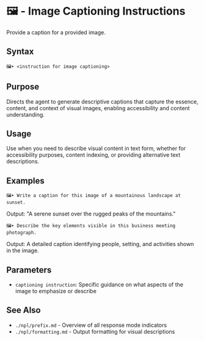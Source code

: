 # 🖼️ - Image Captioning Instructions
Provide a caption for a provided image.

## Syntax
`🖼️➤ <instruction for image captioning>`

## Purpose
Directs the agent to generate descriptive captions that capture the essence, content, and context of visual images, enabling accessibility and content understanding.

## Usage
Use when you need to describe visual content in text form, whether for accessibility purposes, content indexing, or providing alternative text descriptions.

## Examples
```example
🖼️➤ Write a caption for this image of a mountainous landscape at sunset.
```

Output: "A serene sunset over the rugged peaks of the mountains."

```example
🖼️➤ Describe the key elements visible in this business meeting photograph.
```

Output: A detailed caption identifying people, setting, and activities shown in the image.

## Parameters
- `captioning instruction`: Specific guidance on what aspects of the image to emphasize or describe

## See Also
- `./npl/prefix.md` - Overview of all response mode indicators
- `./npl/formatting.md` - Output formatting for visual descriptions